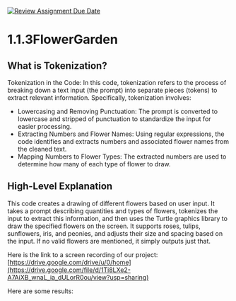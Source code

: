 [![Review Assignment Due Date](https://classroom.github.com/assets/deadline-readme-button-22041afd0340ce965d47ae6ef1cefeee28c7c493a6346c4f15d667ab976d596c.svg)](https://classroom.github.com/a/CH30njZ-)
# 1.1.3FlowerGarden

## What is Tokenization?
Tokenization in the Code:
In this code, tokenization refers to the process of breaking down a text input (the prompt) into separate pieces (tokens) to extract relevant information. Specifically, tokenization involves:
 - Lowercasing and Removing Punctuation: The prompt is converted to lowercase and stripped of punctuation to standardize the input for easier processing.
 - Extracting Numbers and Flower Names: Using regular expressions, the code identifies and extracts numbers and associated flower names from the cleaned text.
 - Mapping Numbers to Flower Types: The extracted numbers are used to determine how many of each type of flower to draw.

## High-Level Explanation
This code creates a drawing of different flowers based on user input. It takes a prompt describing quantities and types of flowers, tokenizes the input to extract this information, and then uses the Turtle graphics library to draw the specified flowers on the screen. It supports roses, tulips, sunflowers, iris, and peonies, and adjusts their size and spacing based on the input. If no valid flowers are mentioned, it simply outputs just that.

Here is the link to a screen recording of our project: [https://drive.google.com/drive/u/0/home](https://drive.google.com/file/d/1Ti8LXe2-A7AiXB_wnaL_ia_dULorR0ou/view?usp=sharing)

Here are some results:


